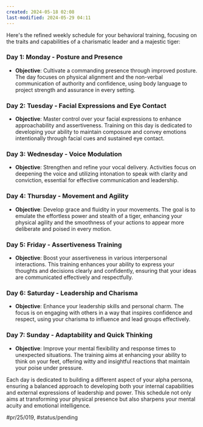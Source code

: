 ```yaml
---
created: 2024-05-18 02:08
last-modified: 2024-05-29 04:11
---
```


Here's the refined weekly schedule for your behavioral training, focusing on the traits and capabilities of a charismatic leader and a majestic tiger:

### **Day 1: Monday - Posture and Presence**

- **Objective**: Cultivate a commanding presence through improved posture. The day focuses on physical alignment and the non-verbal communication of authority and confidence, using body language to project strength and assurance in every setting.

### **Day 2: Tuesday - Facial Expressions and Eye Contact**

- **Objective**: Master control over your facial expressions to enhance approachability and assertiveness. Training on this day is dedicated to developing your ability to maintain composure and convey emotions intentionally through facial cues and sustained eye contact.

### **Day 3: Wednesday - Voice Modulation**

- **Objective**: Strengthen and refine your vocal delivery. Activities focus on deepening the voice and utilizing intonation to speak with clarity and conviction, essential for effective communication and leadership.

### **Day 4: Thursday - Movement and Agility**

- **Objective**: Develop grace and fluidity in your movements. The goal is to emulate the effortless power and stealth of a tiger, enhancing your physical agility and the smoothness of your actions to appear more deliberate and poised in every motion.

### **Day 5: Friday - Assertiveness Training**

- **Objective**: Boost your assertiveness in various interpersonal interactions. This training enhances your ability to express your thoughts and decisions clearly and confidently, ensuring that your ideas are communicated effectively and respectfully.

### **Day 6: Saturday - Leadership and Charisma**

- **Objective**: Enhance your leadership skills and personal charm. The focus is on engaging with others in a way that inspires confidence and respect, using your charisma to influence and lead groups effectively.

### **Day 7: Sunday - Adaptability and Quick Thinking**

- **Objective**: Improve your mental flexibility and response times to unexpected situations. The training aims at enhancing your ability to think on your feet, offering witty and insightful reactions that maintain your poise under pressure.

Each day is dedicated to building a different aspect of your alpha persona, ensuring a balanced approach to developing both your internal capabilities and external expressions of leadership and power. This schedule not only aims at transforming your physical presence but also sharpens your mental acuity and emotional intelligence.


#pr/25/019, #status/pending